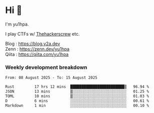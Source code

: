 # Hi 👋

I'm yu1hpa.

I play CTFs w/ [Thehackerscrew](https://www.thehackerscrew.team/) etc.

Blog : https://blog.y2a.dev  
Zenn : https://zenn.dev/yu1hpa  
Qiita : https://qiita.com/yu1hpa  

### Weekly development breakdown

<!--START_SECTION:waka-->

```txt
From: 08 August 2025 - To: 15 August 2025

Rust         17 hrs 12 mins  ████████████████████████▒   96.94 %
JSON         13 mins         ▒░░░░░░░░░░░░░░░░░░░░░░░░   01.25 %
TOML         10 mins         ▒░░░░░░░░░░░░░░░░░░░░░░░░   01.03 %
D            6 mins          ░░░░░░░░░░░░░░░░░░░░░░░░░   00.61 %
Markdown     1 min           ░░░░░░░░░░░░░░░░░░░░░░░░░   00.10 %
```

<!--END_SECTION:waka-->

